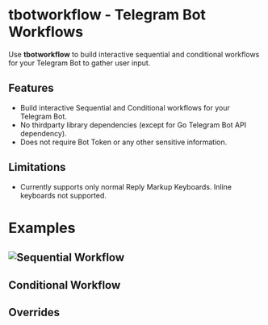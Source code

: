# tbotworkflow - Telegram Bot Workflows
Use **tbotworkflow** to build interactive sequential and conditional workflows for your Telegram Bot to gather user input.

## Features
- Build interactive Sequential and Conditional workflows for your Telegram Bot.
- No thirdparty library dependencies (except for Go Telegram Bot API dependency).
- Does not require Bot Token or any other sensitive information.

## Limitations
- Currently supports only normal Reply Markup Keyboards. Inline keyboards not supported.

# Examples
## ![Sequential Workflow](https://github.com/hbbtekademy/tbotworkflow/tree/main/examples/SequentialWorkflow)

## Conditional Workflow

## Overrides
